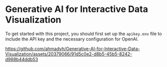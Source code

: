 # Generative AI for Interactive Data Visualization
To get started with this project, you should first set up the `apikey.env` file to include the API key and the necessary configuration for OpenAI.


https://github.com/ahmadvh/Generative-AI-for-Interactive-Data-Visualization/assets/20379066/91d5c0e2-d8b5-45b5-8242-d988b44ddb53

